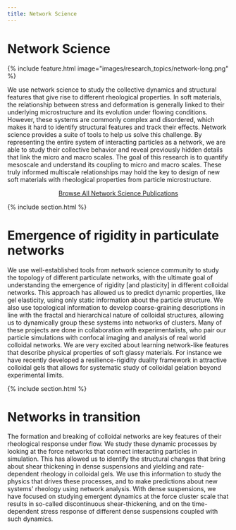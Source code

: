 ```yaml
---
title: Network Science
---
```


# <i class="fas network"></i>Network Science

{%
  include feature.html
  image="images/research_topics/network-long.png"
%}


We use network science to study the collective dynamics and structural features that give rise to different rheological properties. In soft materials, the relationship between stress and deformation is generally linked to their underlying microstructure and its evolution under flowing conditions. However, these systems are commonly complex and disordered, which makes it hard to identify structural features and track their effects. Network science provides a suite of tools to help us solve this challenge. By representing the entire system of interacting particles as a network, we are able to study their collective behavior and reveal previously hidden details that link the micro and macro scales. The goal of this research is to quantify mesoscale and understand its coupling to micro and macro scales. These truly informed multiscale relationships may hold the key to design of new soft materials with rheological properties from particle microstructure.  

<p style="text-align: center;">
  <a href="https://rheoinformatic.com/publications/?search=%22tag:Network%20Science%22">Browse All Network Science Publications</a>
</p>

{% include section.html %}

# Emergence of rigidity in particulate networks

We use well-established tools from network science community to study the topology of different particulate networks, with the ultimate goal of understanding the emergence of rigidity [and plasticity] in different colloidal networks. This approach has allowed us to predict dynamic properties, like gel elasticity, using only static information about the particle structure. We also use topological information to develop coarse-graining descriptions in line with the fractal and hierarchical nature of colloidal structures, allowing us to dynamically group these systems into networks of clusters. Many of these projects are done in collaboration with experimentalists, who pair our particle simulations with confocal imaging and analysis of real world colloidal networks. We are very excited about learning network-like features that describe physical properties of soft glassy materials. For instance we have recently developed a resilience-rigidity duality framework in attractive colloidal gels that allows for systematic study of colloidal gelation beyond experimental limits.

{% include section.html %}

# Networks in transition

The formation and breaking of colloidal networks are key features of their rheological response under flow. We study these dynamic processes by looking at the force networks that connect interacting particles in simulation. This has allowed us to identify the structural changes that bring about shear thickening in dense suspensions and yielding and rate-dependent rheology in colloidal gels. We use this information to study the physics that drives these processes, and to make predictions about new systems' rheology using network analysis. With dense suspensions, we have focused on studying emergent dynamics at the force cluster scale that results in so-called discontinuous shear-thickening, and on the time-dependent stress response of different dense suspensions coupled with such dynamics.